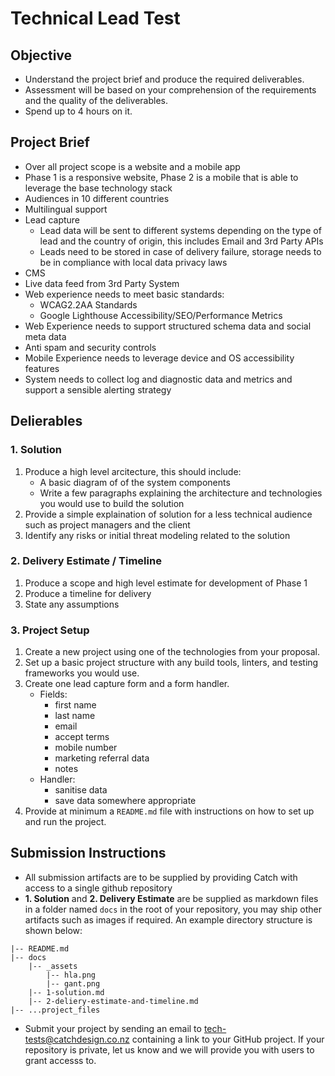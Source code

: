 Technical Lead Test
===================

Objective
---------

- Understand the project brief and produce the required deliverables.
- Assessment will be based on your comprehension of the requirements and the quality of the deliverables.
- Spend up to 4 hours on it.

Project Brief
-------------

- Over all project scope is a website and a mobile app
- Phase 1 is a responsive website, Phase 2 is a mobile that is able to leverage the base technology stack
- Audiences in 10 different countries
- Multilingual support
- Lead capture
   - Lead data will be sent to different systems depending on the type of lead and the country of origin, this includes Email and 3rd Party APIs
   - Leads need to be stored in case of delivery failure, storage needs to be in compliance with local data privacy laws
- CMS
- Live data feed from 3rd Party System
- Web experience needs to meet basic standards:
   - WCAG2.2AA Standards
   - Google Lighthouse Accessibility/SEO/Performance Metrics
- Web Experience needs to support structured schema data and social meta data
- Anti spam and security controls
- Mobile Experience needs to leverage device and OS accessibility features
- System needs to collect log and diagnostic data and metrics and support a sensible alerting strategy

Delierables
-----------

### 1. Solution

1. Produce a high level arcitecture, this should include:
   - A basic diagram of of the system components
   - Write a few paragraphs explaining the architecture and technologies you would use to build the solution
2. Provide a simple explaination of solution for a less technical audience such as project managers and the client
3. Identify any risks or initial threat modeling related to the solution

### 2. Delivery Estimate / Timeline

1. Produce a scope and high level estimate for development of Phase 1
2. Produce a timeline for delivery
3. State any assumptions

### 3. Project Setup

1. Create a new project using one of the technologies from your proposal.
2. Set up a basic project structure with any build tools, linters, and testing frameworks you would use.
3. Create one lead capture form and a form handler.
   - Fields:
      - first name
      - last name
      - email
      - accept terms
      - mobile number
      - marketing referral data
      - notes
   - Handler:
      - sanitise data
      - save data somewhere appropriate
4. Provide at minimum a `README.md` file with instructions on how to set up and run the project.

## Submission Instructions

- All submission artifacts are to be supplied by providing Catch with access to a single github repository
- **1. Solution** and **2. Delivery Estimate** are be supplied as markdown files in a folder named `docs` in the root of your repository, you may ship other artifacts such as images if required.
 An example directory structure is shown below:
```
|-- README.md
|-- docs
    |-- _assets
        |-- hla.png
        |-- gant.png
    |-- 1-solution.md
    |-- 2-deliery-estimate-and-timeline.md
|-- ...project_files
```
- Submit your project by sending an email to [tech-tests@catchdesign.co.nz](mailto:tech-tests@catchdesign.co.nz) containing a link to your GitHub project.
  If your repository is private, let us know and we will provide you with users to grant accesss to.
